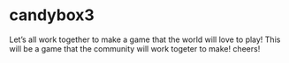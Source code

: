 # candybox3
Let’s all work together to make a game that the world will love to play!
This will be a game that the community will work togeter to make!
cheers!
